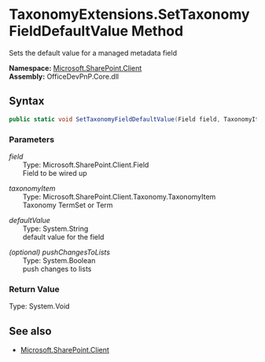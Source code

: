 # TaxonomyExtensions.SetTaxonomyFieldDefaultValue Method  
Sets the default value for a managed metadata field  

**Namespace:** [Microsoft.SharePoint.Client](Microsoft.SharePoint.Client.md)  
**Assembly:** OfficeDevPnP.Core.dll  
## Syntax
```C#
public static void SetTaxonomyFieldDefaultValue(Field field, TaxonomyItem taxonomyItem, String defaultValue, Boolean pushChangesToLists)
```
### Parameters
*field*  
&emsp;&emsp;Type: Microsoft.SharePoint.Client.Field  
&emsp;&emsp;Field to be wired up  
  
*taxonomyItem*  
&emsp;&emsp;Type: Microsoft.SharePoint.Client.Taxonomy.TaxonomyItem  
&emsp;&emsp;Taxonomy TermSet or Term  
  
*defaultValue*  
&emsp;&emsp;Type: System.String  
&emsp;&emsp;default value for the field  
  
*(optional) pushChangesToLists*  
&emsp;&emsp;Type: System.Boolean  
&emsp;&emsp;push changes to lists  
  
### Return Value
Type: System.Void  

## See also
- [Microsoft.SharePoint.Client](Microsoft.SharePoint.Client.md)
